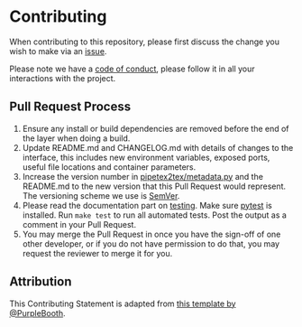 # Contributing

When contributing to this repository, please first discuss the change you wish to make via an [issue](https://github.com/benmaier/pipetex2tex/issues/new).

Please note we have a [code of conduct](https://github.com/benmaier/pipetex2tex/blob/master/CODE_OF_CONDUCT.md), please follow it in all your interactions with the project.

## Pull Request Process

1. Ensure any install or build dependencies are removed before the end of the layer when doing a 
   build.
2. Update README.md and CHANGELOG.md with details of changes to the interface, this includes new environment 
   variables, exposed ports, useful file locations and container parameters.
3. Increase the version number in [pipetex2tex/metadata.py](https://github.com/benmaier/pipetex2tex/blob/master/pipetex2tex/metadata.py) and the README.md to the new version that this
   Pull Request would represent. The versioning scheme we use is [SemVer](http://semver.org/).
4. Please read the documentation part on [testing](TODO). Make sure [pytest](https://docs.pytest.org/en/latest/) is installed. Run ``make test`` to run all automated tests. Post the output as a comment in your Pull Request.
5. You may merge the Pull Request in once you have the sign-off of one other developer, or if you 
   do not have permission to do that, you may request the reviewer to merge it for you.

## Attribution

This Contributing Statement is adapted from [this template by @PurpleBooth](https://gist.github.com/PurpleBooth/b24679402957c63ec426).

